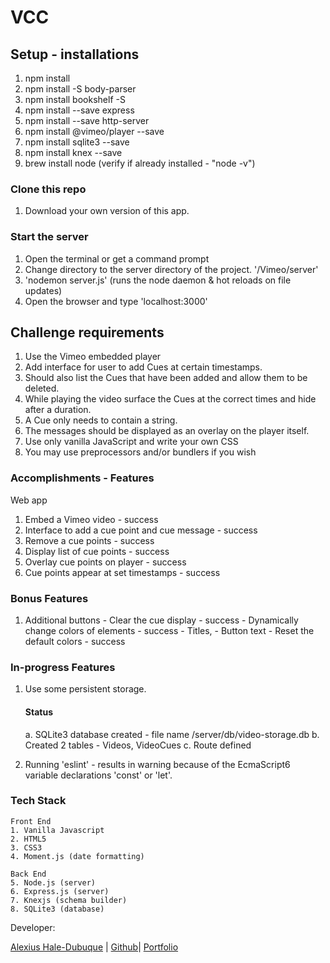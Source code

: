 # VCC

## Setup - installations

1. npm install 
2. npm install -S body-parser
3. npm install bookshelf -S 
4. npm install --save express
5. npm install --save http-server
6. npm install @vimeo/player --save
7. npm install sqlite3 --save
8. npm install knex --save
9. brew install node (verify if already installed - "node -v")

### Clone this repo

1. Download your own version of this app.

### Start the server

1. Open the terminal or get a command prompt
2. Change directory to the server directory of the project. '/Vimeo/server'
3. 'nodemon server.js' (runs the node daemon & hot reloads on file updates)
4. Open the browser and type 'localhost:3000'

## Challenge requirements

1. Use the Vimeo embedded player
2. Add interface for user to add Cues at certain timestamps.
3. Should also list the Cues that have been added and allow them to be deleted.
4. While playing the video surface the Cues at the correct times and hide after a duration.
5. A Cue only needs to contain a string.
6. The messages should be displayed as an overlay on the player itself.
7. Use only vanilla JavaScript and write your own CSS
8. You may use preprocessors and/or bundlers if you wish

### Accomplishments - Features

Web app
1. Embed a Vimeo video 	  							  		 - success
2. Interface to add a cue point and cue message - success
3. Remove a cue points 						 						 - success
4. Display list of cue points									 - success
5. Overlay cue points on player								 - success
6. Cue points appear at set timestamps					 - success

### Bonus Features

1. Additional buttons
		- Clear the cue display 										 - success
		- Dynamically change colors of elements			 - success
			- Titles,
			- Button text
		- Reset the default colors 									 - success

### In-progress Features

1. Use some persistent storage.
	 
	 #### Status

	 a. SQLite3 database created - file name /server/db/video-storage.db
	 b. Created 2 tables - Videos, VideoCues
	 c. Route defined

2. Running 'eslint' - results in warning because of the EcmaScript6 variable declarations 'const' or 'let'.

### Tech Stack
	Front End
	1. Vanilla Javascript
	2. HTML5
	3. CSS3
	4. Moment.js (date formatting)

	Back End
	5. Node.js (server)
	6. Express.js (server)
	7. Knexjs (schema builder)
	8. SQLite3 (database)

Developer: 

[Alexius Hale-Dubuque](https://www.linkedin.com/in/alexiushaledubuque) | [Github](https://github.com/alexiushaledubuque)| [Portfolio](www.alexiushaledubuque.io)